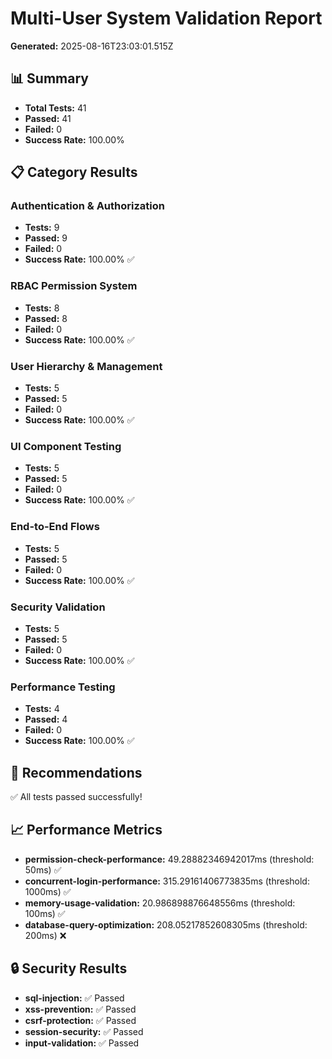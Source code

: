# Multi-User System Validation Report

**Generated:** 2025-08-16T23:03:01.515Z

## 📊 Summary

- **Total Tests:** 41
- **Passed:** 41
- **Failed:** 0
- **Success Rate:** 100.00%

## 📋 Category Results

### Authentication & Authorization

- **Tests:** 9
- **Passed:** 9
- **Failed:** 0
- **Success Rate:** 100.00%
✅

### RBAC Permission System

- **Tests:** 8
- **Passed:** 8
- **Failed:** 0
- **Success Rate:** 100.00%
✅

### User Hierarchy & Management

- **Tests:** 5
- **Passed:** 5
- **Failed:** 0
- **Success Rate:** 100.00%
✅

### UI Component Testing

- **Tests:** 5
- **Passed:** 5
- **Failed:** 0
- **Success Rate:** 100.00%
✅

### End-to-End Flows

- **Tests:** 5
- **Passed:** 5
- **Failed:** 0
- **Success Rate:** 100.00%
✅

### Security Validation

- **Tests:** 5
- **Passed:** 5
- **Failed:** 0
- **Success Rate:** 100.00%
✅

### Performance Testing

- **Tests:** 4
- **Passed:** 4
- **Failed:** 0
- **Success Rate:** 100.00%
✅


## 🎯 Recommendations

✅ All tests passed successfully!

## 📈 Performance Metrics

- **permission-check-performance:** 49.28882346942017ms (threshold: 50ms) ✅
- **concurrent-login-performance:** 315.29161406773835ms (threshold: 1000ms) ✅
- **memory-usage-validation:** 20.986898876648556ms (threshold: 100ms) ✅
- **database-query-optimization:** 208.05217852608305ms (threshold: 200ms) ❌

## 🔒 Security Results

- **sql-injection:** ✅ Passed
- **xss-prevention:** ✅ Passed
- **csrf-protection:** ✅ Passed
- **session-security:** ✅ Passed
- **input-validation:** ✅ Passed
